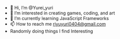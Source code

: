 - 👋 Hi, I’m @Yurei_yuri
- 👀 I’m interested in creating games, coding, and art
- 🌱 I’m currently learning JavaScript Frameworks
- 📫 How to reach me riyuyuri0404@gmail.com
- Randomly doing things I find Interesting

<!---
Yurei04/Yurei04 is a ✨ special ✨ repository because its `README.md` (this file) appears on your GitHub profile.
You can click the Preview link to take a look at your changes.
--->
